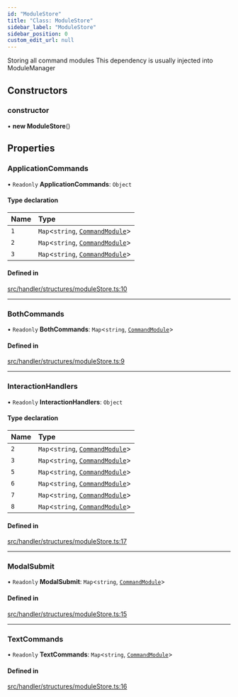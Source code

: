 ```yaml
---
id: "ModuleStore"
title: "Class: ModuleStore"
sidebar_label: "ModuleStore"
sidebar_position: 0
custom_edit_url: null
---
```


Storing all command modules
This dependency is usually injected into ModuleManager

## Constructors

### constructor

• **new ModuleStore**()

## Properties

### ApplicationCommands

• `Readonly` **ApplicationCommands**: `Object`

#### Type declaration

| Name | Type |
| :------ | :------ |
| `1` | `Map`<`string`, [`CommandModule`](../modules.md#commandmodule)\> |
| `2` | `Map`<`string`, [`CommandModule`](../modules.md#commandmodule)\> |
| `3` | `Map`<`string`, [`CommandModule`](../modules.md#commandmodule)\> |

#### Defined in

[src/handler/structures/moduleStore.ts:10](https://github.com/sern-handler/handler/blob/3daacfc/src/handler/structures/moduleStore.ts#L10)

___

### BothCommands

• `Readonly` **BothCommands**: `Map`<`string`, [`CommandModule`](../modules.md#commandmodule)\>

#### Defined in

[src/handler/structures/moduleStore.ts:9](https://github.com/sern-handler/handler/blob/3daacfc/src/handler/structures/moduleStore.ts#L9)

___

### InteractionHandlers

• `Readonly` **InteractionHandlers**: `Object`

#### Type declaration

| Name | Type |
| :------ | :------ |
| `2` | `Map`<`string`, [`CommandModule`](../modules.md#commandmodule)\> |
| `3` | `Map`<`string`, [`CommandModule`](../modules.md#commandmodule)\> |
| `5` | `Map`<`string`, [`CommandModule`](../modules.md#commandmodule)\> |
| `6` | `Map`<`string`, [`CommandModule`](../modules.md#commandmodule)\> |
| `7` | `Map`<`string`, [`CommandModule`](../modules.md#commandmodule)\> |
| `8` | `Map`<`string`, [`CommandModule`](../modules.md#commandmodule)\> |

#### Defined in

[src/handler/structures/moduleStore.ts:17](https://github.com/sern-handler/handler/blob/3daacfc/src/handler/structures/moduleStore.ts#L17)

___

### ModalSubmit

• `Readonly` **ModalSubmit**: `Map`<`string`, [`CommandModule`](../modules.md#commandmodule)\>

#### Defined in

[src/handler/structures/moduleStore.ts:15](https://github.com/sern-handler/handler/blob/3daacfc/src/handler/structures/moduleStore.ts#L15)

___

### TextCommands

• `Readonly` **TextCommands**: `Map`<`string`, [`CommandModule`](../modules.md#commandmodule)\>

#### Defined in

[src/handler/structures/moduleStore.ts:16](https://github.com/sern-handler/handler/blob/3daacfc/src/handler/structures/moduleStore.ts#L16)
